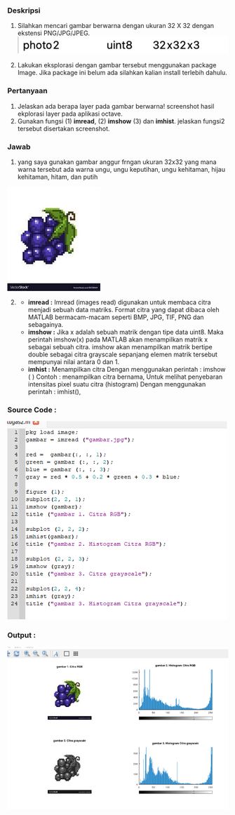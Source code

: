 ### __Deskripsi__
1. Silahkan mencari gambar berwarna dengan ukuran 32 X 32 dengan ekstensi PNG/JPG/JPEG.
![Gambar](/Tugas%202/Gambar/G_1.png)

2. Lakukan eksplorasi dengan gambar tersebut menggunakan package Image. Jika package ini belum ada silahkan kalian install terlebih dahulu.

### __Pertanyaan__
1. Jelaskan ada berapa layer pada gambar berwarna! screenshot hasil ekplorasi layer pada aplikasi octave.
2. Gunakan fungsi (1) __imread__, (2) __imshow__ (3) dan __imhist__. jelaskan fungsi2 tersebut disertakan screenshot.

### __Jawab__
1. yang saya gunakan gambar anggur frngan ukuran 32x32 yang mana warna tersebut ada warna ungu, ungu keputihan, ungu kehitaman, hijau kehitaman, hitam, dan putih

![gambar](/Tugas%202/Gambar/gambar.jpg)

2. - __imread :__ Imread (images read) digunakan untuk membaca citra menjadi sebuah data matriks. Format citra yang dapat dibaca oleh MATLAB bermacam-macam seperti BMP, JPG, TIF, PNG dan sebagainya. 
   - __imshow :__ Jika x adalah  sebuah matrik dengan tipe data uint8. Maka perintah imshow(x) pada MATLAB akan menampilkan matrik x sebagai sebuah citra. imshow akan menampilkan matrik bertipe double sebagai citra grayscale sepanjang elemen matrik tersebut mempunyai nilai antara 0 dan 1.
   - __imhist :__  Menampilkan citra Dengan menggunakan perintah : imshow ( ) Contoh : menampilkan citra bernama, Untuk melihat penyebaran intensitas pixel suatu citra (histogram) Dengan menggunakan perintah : imhist(), 

### Source Code :
![gambr](/Tugas%202/Gambar/code.png)
### Output :
![gambar](/Tugas%202/Gambar/output.png)
